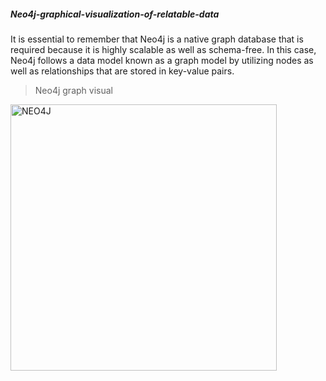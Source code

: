
##### Neo4j-graphical-visualization-of-relatable-data
It is essential to remember that Neo4j is a native graph database that is required because it is highly scalable as well as schema-free.
In this case, Neo4j follows a data model known as a graph model by utilizing nodes as well as relationships that are stored in key-value pairs.

> Neo4j graph visual

<img align="center" alt="NEO4J" width="426px" src="https://raw.githubusercontent.com/danielmuthama/Neo4j-graphical-visualization-of-relatable-data/edba408ef9b043a31a24daf5cc9e950c083aeb1b/neo4j%20graph.svg" />
